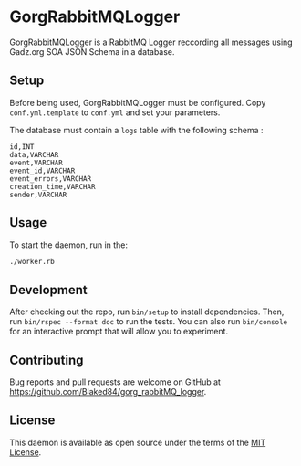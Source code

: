 # GorgRabbitMQLogger

GorgRabbitMQLogger is a RabbitMQ Logger reccording all messages using Gadz.org SOA JSON Schema in a database.

## Setup
  
Before being used, GorgRabbitMQLogger must be configured. Copy `conf.yml.template` to `conf.yml` and set your parameters.

The database must contain a `logs` table with the following schema : 
```
id,INT
data,VARCHAR
event,VARCHAR
event_id,VARCHAR
event_errors,VARCHAR
creation_time,VARCHAR
sender,VARCHAR
```

## Usage

To start the daemon, run in the:  
```bash
./worker.rb
```
## Development

After checking out the repo, run `bin/setup` to install dependencies. Then, run `bin/rspec --format doc` to run the tests. You can also run `bin/console` for an interactive prompt that will allow you to experiment.

## Contributing

Bug reports and pull requests are welcome on GitHub at https://github.com/Blaked84/gorg_rabbitMQ_logger.


## License

This daemon is available as open source under the terms of the [MIT License](http://opensource.org/licenses/MIT).

